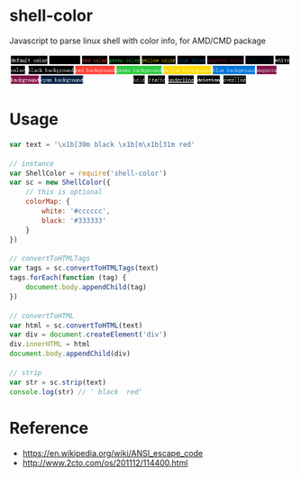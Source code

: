 shell-color
===========

Javascript to parse linux shell with color info, for AMD/CMD package

![style](doc/style.png)

# Usage
```javascript
var text = '\x1b[30m black \x1b[m\x1b[31m red'

// instance
var ShellColor = require('shell-color')
var sc = new ShellColor({
	// this is optional	
	colorMap: { 
		white: '#cccccc',
    	black: '#333333'	
	}
})

// convertToHTMLTags
var tags = sc.convertToHTMLTags(text)
tags.forEach(function (tag) {
	document.body.appendChild(tag)
})

// convertToHTML
var html = sc.convertToHTML(text)
var div = document.createElement('div')
div.innerHTML = html
document.body.appendChild(div)

// strip
var str = sc.strip(text)
console.log(str) // ' black  red'
```

# Reference
- https://en.wikipedia.org/wiki/ANSI_escape_code
- http://www.2cto.com/os/201112/114400.html